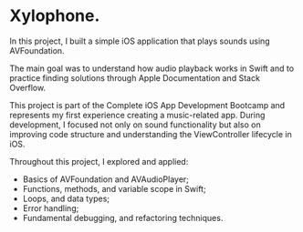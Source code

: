 # Xylophone. 
 
In this project, I built a simple iOS application that plays sounds using AVFoundation. 
 
The main goal was to understand how audio playback works in Swift and to practice finding solutions through Apple Documentation and Stack Overflow. 
 
This project is part of the Complete iOS App Development Bootcamp and represents my first experience creating a music-related app. During development, I focused not only on sound functionality but also on improving code structure and understanding the ViewController lifecycle in iOS. 
 
Throughout this project, I explored and applied: 
 
- Basics of AVFoundation and AVAudioPlayer; 
- Functions, methods, and variable scope in Swift; 
- Loops, and data types; 
- Error handling; 
- Fundamental debugging, and refactoring techniques. 
